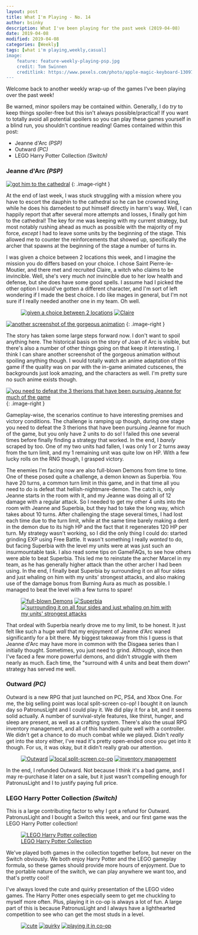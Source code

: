 ```yaml
---
layout: post
title: What I'm Playing - No. 14
author: bsinky
description: What I've been playing for the past week (2019-04-08)
date: 2019-04-08
modified: 2019-04-08
categories: [Weekly]
tags: [what i'm playing,weekly,casual]
image:
    feature: feature-weekly-playing-psp.jpg
    credit: Tom Swinnen
    creditlink: https://www.pexels.com/photo/apple-magic-keyboard-1309766/
---
```


Welcome back to another weekly wrap-up of the games I've been playing over the
past week!

Be warned, minor spoilers may be contained within. Generally, I do *try* to keep
things spoiler-free but this isn't always possible/practical! If you want to
totally avoid all potential spoilers so you can play these games yourself in a
blind run, you shouldn't continue reading! Games contained within this post:

 - Jeanne d'Arc *(PSP)*
 - Outward *(PC)*
 - LEGO Harry Potter Collection *(Switch)*

<!--more-->

### Jeanne d'Arc *(PSP)*

[![got him to the cathedral](https://i.imgur.com/5Leqhd4m.jpg)](https://i.imgur.com/5Leqhd4.jpg)
{: .image-right }

At the end of last week, I was stuck struggling with a mission where you have to
escort the dauphin to the cathedral so he can be crowned king, while he does his
darnedest to put himself directly in harm's way. Well, I can happily report that
after several more attempts and losses, I finally got him to the cathedral! The
key for me was keeping with my current strategy, but most notably rushing ahead
as much as possible with the majority of my force, *except* I had to leave some
units by the beginning of the stage. This allowed me to counter the
reinforcements that showed up, specifically the archer that spawns at the
beginning of the stage a number of turns in.

I was given a choice between 2 locations this week, and I imagine the mission
you do differs based on your choice. I chose Saint Pierre-le-Moutier, and there
met and recruited Claire, a witch who claims to be invincible. Well, she's very
much *not* invincible due to her low health and defense, but she does have some
good spells. I assume had I picked the other option I would've gotten a
different character, and I'm sort of left wondering if I made the best choice. I
do like mages in general, but I'm not sure if I really needed another one in my
team. Oh well.

<figure class="half">
    <a href="https://i.imgur.com/ePzj8qw.jpg"><img src="https://i.imgur.com/ePzj8qwm.jpg" alt="given a choice between 2 locations"/></a>
    <a href="https://i.imgur.com/l0i0lw0.jpg"><img src="https://i.imgur.com/l0i0lw0m.jpg" alt="Claire"/></a>
</figure>

[![another screenshot of the gorgeous animation](https://i.imgur.com/8bPArCTm.jpg)](https://i.imgur.com/8bPArCT.jpg)
{: .image-right }

The story has taken some large steps forward now. I don't want to spoil anything
here. The historical basis on the story of Joan of Arc is visible, but there's
also a number of other things going on that keep it interesting. I think I can
share another screenshot of the gorgeous animation without spoiling anything
though. I would totally watch an anime adaptation of this game if the quality
was on par with the in-game animated cutscenes, the backgrounds just look
amazing, and the characters as well. I'm pretty sure no such anime exists
though.

[![you need to defeat the 3 therions that have been pursuing Jeanne for much of the game](https://i.imgur.com/70TyFJxm.jpg)](https://i.imgur.com/70TyFJx.jpg)
{: .image-right }

Gameplay-wise, the scenarios continue to have interesting premises and victory
conditions. The challenge is ramping up though, during one stage you need to
defeat the 3 therions that have been pursuing Jeanne for much of the game, but
you only have 2 units to do so! I failed this one several times before finally
finding a strategy that worked. In the end, I *barely* scraped by too. One of
my two units had fallen, I was only 1 or 2 turns away from the turn limit, and
my 1 remaining unit was quite low on HP. With a few lucky rolls on the RNG
though, I grasped victory.

The enemies I'm facing now are also full-blown Demons from time to time. One of
these posed quite a challenge, a demon known as Superbia. You have 20 turns, a
common turn limit in this game, and in that time all you need to do is defeat
that hellish-nightmare-demon. The catch is, only Jeanne starts in the room with
it, and my Jeanne was doing all of 12 damage with a regular attack. So I needed
to get my other 4 units into the room with Jeanne and Superbia, but they had to
take the long way, which takes about 10 turns. After challenging the stage
several times, I had lost each time due to the turn limit, while at the same
time barely making a dent in the demon due to its high HP and the fact that it
regenerates 120 HP per turn. My strategy wasn't working, so I did the only thing
I could do: started grinding EXP using Free Battle. It wasn't something I really
*wanted* to do, but facing Superbia with the level my units were at was just
such an insurmountable task. I also read some tips on GameFAQs, to see how
others were able to beat Superbia. This led me to reinstate the archer Marcel in
my team, as he has generally higher attack than the other archer I had been
using. In the end, I finally beat Superbia by surrounding it on all four sides
and just whaling on him with my units' strongest attacks, and also making use of
the damage bonus from Burning Aura as much as possible. I managed to beat the
level with a few turns to spare!

<figure class="third">
    <a href="https://i.imgur.com/11gytZk.jpg"><img src="https://i.imgur.com/11gytZkm.jpg" alt="full-blown Demons"/></a>
    <a href="https://i.imgur.com/ROirYNo.jpg"><img src="https://i.imgur.com/ROirYNom.jpg" alt="Superbia"/></a>
    <a href="https://i.imgur.com/ijgNIa6.jpg"><img src="https://i.imgur.com/ijgNIa6m.jpg" alt="surrounding it on all four sides and just whaling on him with my units' strongest attacks"/></a>
</figure>

That ordeal with Superbia nearly drove me to my limit, to be honest. It just
felt like such a huge *wall* that my enjoyment of Jeanne d'Arc waned
significantly for a bit there. My biggest takeaway from this I guess is that
Jeanne d'Arc may have more in common with the Disgaea series than I initially
thought. Sometimes, you just need to grind. Although, since then I've faced a
few more powerful demons, and didn't struggle with them nearly as much. Each
time, the "surround with 4 units and beat them down" strategy has served me
well.

### Outward *(PC)*

Outward is a new RPG that just launched on PC, PS4, and Xbox One. For me, the
big selling point was local split-screen co-op! I bought it on launch day so
PatronusLight and I could play it. We did play it for a bit, and it seems solid
actually. A number of survival-style features, like thirst, hunger, and sleep
are present, as well as a crafting system. There's also the usual RPG inventory
management, and all of this handled quite well with a controller. We didn't get
a chance to do much combat while we played. Didn't *really* get into the story
either, I've read it's pretty open-ended once you get into it though. For us, it
was okay, but it didn't really grab our attention.

<figure class="third">
    <a href="https://i.imgur.com/cCxdIpa.jpg"><img src="https://i.imgur.com/cCxdIpam.jpg" alt="Outward"/></a>
    <a href="https://i.imgur.com/3OrnPYf.jpg"><img src="https://i.imgur.com/3OrnPYfm.jpg" alt="local split-screen co-op"/></a>
    <a href="https://i.imgur.com/jKUlbU9.jpg"><img src="https://i.imgur.com/jKUlbU9m.jpg" alt="inventory management"/></a>
</figure>

In the end, I refunded Outward. Not because I think it's a bad game, and I may
re-purchase it later on a sale, but it just wasn't compelling enough for
PatronusLight and I to justify paying full price.

### LEGO Harry Potter Collection *(Switch)*

This is a large contributing factor to why I got a refund for Outward.
PatronusLight and I bought a Switch this week, and our first game was the LEGO
Harry Potter collection!

<figure class="half center">
    <a href="https://i.imgur.com/inAlHQQ.jpg"><img src="https://i.imgur.com/inAlHQQm.jpg" alt="LEGO Harry Potter collection"/>
        <figcaption>LEGO Harry Potter Collection</figcaption>
    </a>
</figure>

We've played both games in the collection together before, but never on the
Switch obviously. We both enjoy Harry Potter and the LEGO gameplay formula, so
these games should provide more hours of enjoyment. Due to the portable nature
of the switch, we can play anywhere we want too, and that's pretty cool!

I've always loved the cute and quirky presentation of the LEGO video games. The
Harry Potter ones especially seem to get me chuckling to myself more often.
Plus, playing it in co-op is always a lot of fun. A large part of this is
because PatronusLight and I always have a lighthearted competition to see who
can get the most studs in a level.

<figure class="third">
    <a href="https://i.imgur.com/g8FGCta.jpg"><img src="https://i.imgur.com/g8FGCtam.jpg" alt="cute"/></a>
    <a href="https://i.imgur.com/FDAh8Tf.jpg"><img src="https://i.imgur.com/FDAh8Tfm.jpg" alt="quirky"/></a>
    <a href="https://i.imgur.com/k0JmhbP.jpg"><img src="https://i.imgur.com/k0JmhbPm.jpg" alt="playing it in co-op"/></a>
</figure>
